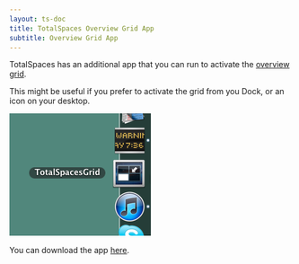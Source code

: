 ```yaml
---
layout: ts-doc
title: TotalSpaces Overview Grid App
subtitle: Overview Grid App
---
```


TotalSpaces has an additional app that you can run to activate the [overview grid](/overview).

This might be useful if you prefer to activate the grid from you Dock, or an icon on your desktop.

<img src="/images/totalspaces-grid-app.png">

You can download the app [here](http://downloads.binaryage.com/TotalSpacesGrid.app.zip).
